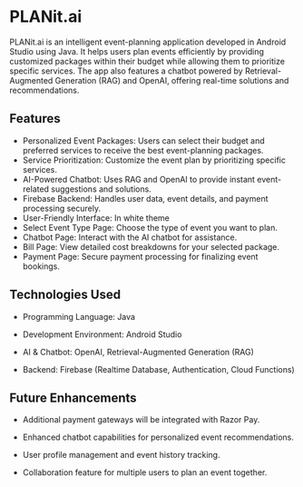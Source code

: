 # PLANit.ai

PLANit.ai is an intelligent event-planning application developed in Android Studio using Java. It helps users plan events efficiently by providing customized packages within their budget while allowing them to prioritize specific services. The app also features a chatbot powered by Retrieval-Augmented Generation (RAG) and OpenAI, offering real-time solutions and recommendations.


## Features

- Personalized Event Packages: Users can select their budget and preferred services to receive the best event-planning packages.
- Service Prioritization: Customize the event plan by prioritizing specific services.
- AI-Powered Chatbot: Uses RAG and OpenAI to provide instant event-related suggestions and solutions.
- Firebase Backend: Handles user data, event details, and payment processing securely.
- User-Friendly Interface: In white theme
- Select Event Type Page: Choose the type of event you want to plan.
- Chatbot Page: Interact with the AI chatbot for assistance.
- Bill Page: View detailed cost breakdowns for your selected package.
- Payment Page: Secure payment processing for finalizing event bookings.

## Technologies Used

- Programming Language: Java

- Development Environment: Android Studio

- AI & Chatbot: OpenAI, Retrieval-Augmented Generation (RAG)

- Backend: Firebase (Realtime Database, Authentication, Cloud Functions)

## Future Enhancements

- Additional payment gateways will be integrated with Razor Pay.

- Enhanced chatbot capabilities for personalized event recommendations.

- User profile management and event history tracking.

- Collaboration feature for multiple users to plan an event together.
